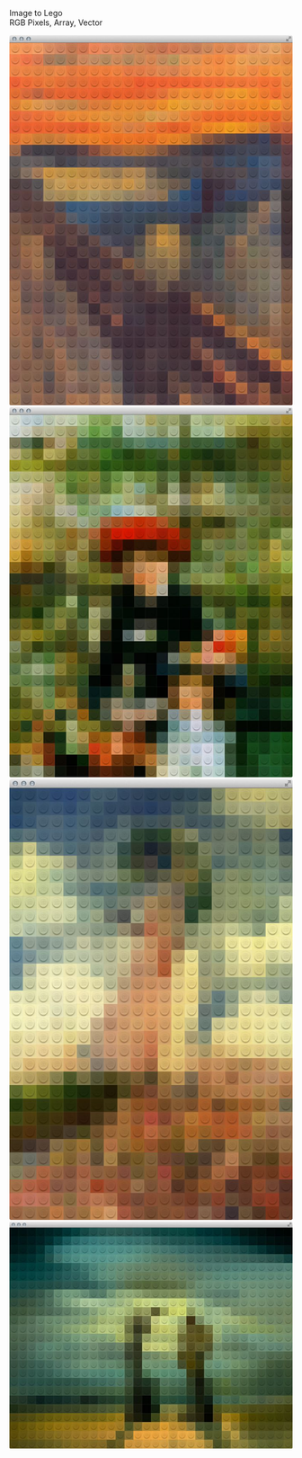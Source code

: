 Image to Lego    
RGB Pixels, Array, Vector


![munch.jpg](munch.jpg)
![renoir_01.jpg](renoir_01.jpg)
![monet_01.jpg](monet_01.jpg)
![dali_01.jpg](dali_01.jpg)